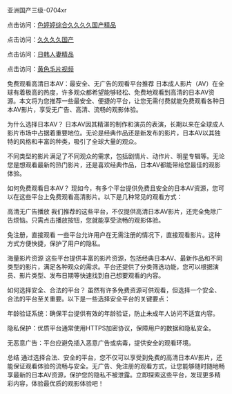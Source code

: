 
亚洲国产三级-0704xr


点击访问：<a href="https://gda-c7m.pages.dev/">色婷婷综合久久久久国产精品</a>

点击访问：<a href="https://bsdf-5f5.pages.dev/">久久久久国产</a>

点击访问：<a href="https://cfad.pages.dev/">日韩人妻精品</a>

点击访问：<a href="https://rtj-3zo.pages.dev/">黄色毛片视频</a>


免费观看高清日本AV：最安全、无广告的观看平台推荐
日本成人影片（AV）在全球有着极高的热度，许多观众都希望能够轻松、免费地观看到高清的日本AV资源。本文将为您推荐一些最安全、便捷的平台，让您无需付费就能免费观看各种日本AV影片，享受无广告、高清、流畅的观影体验。

为什么选择日本AV？
日本AV因其精湛的制作和演员的表演，长期以来在全球成人影片市场中占据着重要地位。无论是经典作品还是新发布的影片，日本AV以其独特的风格和丰富的种类，吸引了全球大量的观众。

不同类型的影片满足了不同观众的需求，包括剧情片、动作片、明星专辑等。无论您是想观看最新的热门影片，还是喜欢经典作品，日本AV都能带给您最佳的观影体验。

如何免费观看日本AV？
现如今，有多个平台提供免费且安全的日本AV资源，您可以在这些平台上免费观看高清影片。以下是几种常见的观看方式：

高清无广告播放
我们推荐的这些平台，不仅提供高清日本AV影片，还完全免除广告烦恼。只需点击播放按钮，您就能享受流畅的观影体验。

免注册，直接观看
一些平台允许用户在无需注册的情况下，直接观看影片。这种方式方便快捷，保护了用户的隐私。

海量影片资源
这些平台提供丰富的影片资源，包括经典日本AV、最新作品和不同类型的影片，满足各种观众的需求。平台还提供了分类筛选功能，您可以根据演员、影片类型、发布日期等快速找到自己想要观看的内容。

如何选择安全、合法的平台？
虽然有许多免费资源可供观看，但选择一个安全、合法的平台至关重要。以下是一些选择安全平台的关键要点：

年龄验证系统：确保平台提供有效的年龄验证，防止未成年人访问不适宜内容。

隐私保护：优质平台通常使用HTTPS加密协议，保障用户的数据和隐私安全。

无恶意广告：平台应避免插入恶意广告或病毒，提供安全的观看环境。

总结
通过选择合法、安全的平台，您不仅可以享受到免费的高清日本AV影片，还能保证观看体验的流畅与安全。无广告、免注册的观看方式，让您能够随时随地畅享最新的日本AV资源，保护您的隐私不被泄露。立即探索这些平台，发现更多精彩内容，体验最优质的观影体验吧！



<span style="display:none;">[Canonical link](）</span>
